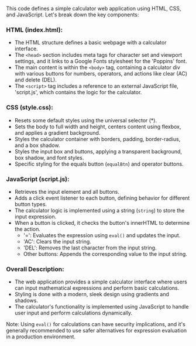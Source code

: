 This code defines a simple calculator web application using HTML, CSS, and JavaScript. Let's break down the key components:

### HTML (index.html):
- The HTML structure defines a basic webpage with a calculator interface.
- The `<head>` section includes meta tags for character set and viewport settings, and it links to a Google Fonts stylesheet for the 'Poppins' font.
- The main content is within the `<body>` tag, containing a calculator div with various buttons for numbers, operators, and actions like clear (AC) and delete (DEL).
- The `<script>` tag includes a reference to an external JavaScript file, 'script.js', which contains the logic for the calculator.

### CSS (style.css):
- Resets some default styles using the universal selector (*).
- Sets the body to full width and height, centers content using flexbox, and applies a gradient background.
- Styles the calculator container with borders, padding, border-radius, and a box shadow.
- Styles the input box and buttons, applying a transparent background, box shadow, and font styles.
- Specific styling for the equals button (`equalBtn`) and operator buttons.

### JavaScript (script.js):
- Retrieves the input element and all buttons.
- Adds a click event listener to each button, defining behavior for different button types.
- The calculator logic is implemented using a string (`string`) to store the input expression.
- When a button is clicked, it checks the button's innerHTML to determine the action.
  - '=': Evaluates the expression using `eval()` and updates the input.
  - 'AC': Clears the input string.
  - 'DEL': Removes the last character from the input string.
  - Other buttons: Appends the corresponding value to the input string.

### Overall Description:
- The web application provides a simple calculator interface where users can input mathematical expressions and perform basic calculations.
- Styling is done with a modern, sleek design using gradients and shadows.
- The calculator's functionality is implemented using JavaScript to handle user input and perform calculations dynamically.

Note: Using `eval()` for calculations can have security implications, and it's generally recommended to use safer alternatives for expression evaluation in a production environment.
